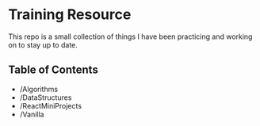 # Training Resource

This repo is a small collection of things I have been practicing and working on to stay up to date.

## Table of Contents

- /Algorithms
- /DataStructures
- /ReactMiniProjects
- /Vanilla
